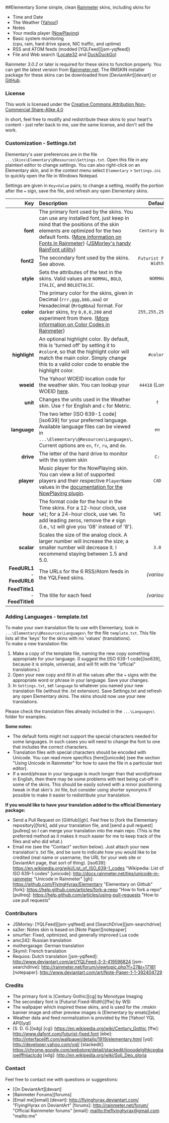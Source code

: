 ##Elementary
Some simple, clean [Rainmeter](https://github.com/rainmeter/rainmeter) skins, including skins for

- Time and Date
- The Weather ([Yahoo!](http://weather.yahoo.com/))
- Notes
- Your media player ([NowPlaying](http://docs.rainmeter.net/manual/plugins/nowplaying))
- Basic system monitoring  
(cpu, ram, hard drive space, NIC traffic, and uptime)
- RSS and ATOM feeds (modded [YQLFeed][jsm-yqlfeed])
- File and Web search ([Locate32](http://locate32.cogit.net/) and [DuckDuckGo](https://duckduckgo.com/about))

Rainmeter _3.0.2_ or later is required for these skins to function properly.  You can get the latest version from [Rainmeter.net](http://rainmeter.net/).
The RMSKIN installer package for these skins can be downloaded from [DeviantArt][devart] or [GitHub](https://github.com/FlyingHyrax/Elementary/releases).

### License
This work is licensed under the [Creative Commons Attribution Non-Commercial Share-Alike  4.0](http://creativecommons.org/licenses/by-nc-sa/4.0/)

In short, feel free to modify and redistribute these skins to your heart's content - just refer back to me, use the same license, and don't sell the work.

### Customization - Settings.txt
Elementary's user preferences are in the file `...\Skins\Elementary\@Resources\Settings.txt`.  Open this file in any plaintext editor to change settings.  You can also right-click on an Elementary skin, and in the context menu select `Elementary` > `Settings.ini` to quickly open the file in Windows Notepad.

Settings are given in `Key=Value` pairs; to change a setting, modify the portion after the `=` sign, save the file, and refresh any open Elementary skins.

| Key | Description | Default |
|----:|:------------|:-------:|
| **font** | The primary font used by the skins.  You can use any installed font, just keep in mind that the positions of the skin elements are optimized for the two default fonts. ([More information on Fonts in Rainmeter][fontdoc]) ([JSMorley's handy RainFont utility][rainfont]) | `Century Gothic`
| **font2** | The secondary font used by the skins.  See above. | `Futurist Fixed-Width`
| **style** | Sets the attributes of the text in the skins.  Valid values are `NORMAL`, `BOLD`, `ITALIC`, and `BOLDITALIC`. | `NORMAL`
| **color** | The primary color for the skins, given in Decimal (`rrr,ggg,bbb,aaa`) or Hexadecimal (`RrGgBbAa`) format.  For darker skins, try `0,0,0,200` and experiment from there. ([More information on Color Codes in Rainmeter][colordoc]) | `255,255,255,180`
| **highlight** | An optional highlight color.  By default, this is 'turned off' by setting it to `#color#`, so that the highlight color will match the main color.  Simply change this to a valid color code to enable the highlight color. | `#color#`
| **woeid** | The Yahoo! WOEID location code for the weather skin.  You can lookup your WOEID [here][rosswoeid]. | `44418` (London)
| **unit** | Changes the units used in the Weather skin.  Use `f` for English and `c` for Metric. | `f`
| **language** | The two letter [ISO 639-1 code][iso639] for your preferred language.  Available language files can be viewed in `...\Elementary\@Resources\Languages\`.  Current options are `en`, `fr`, `ru`, and `de`. | `en`
| **drive** | The letter of the hard drive to monitor with the system skin | `C:`
| **player** | Music player for the NowPlaying skin.  You can view a list of supported players and their respective `PlayerName` values in the [documentation for the NowPlaying plugin][nowplayingdoc]. | `CAD`
| **hour** | The format code for the hour in the Time skins.  For a 12-hour clock, use `%#I`; for a 24-hour clock, use `%#H`.  To add leading zeros, remove the `#` sign (i.e., `%I` will give you '08' instead of '8'). | `%#I`
| **scalar** | Scales the size of the analog clock.  A larger number will increase the size; a smaller number will decrease it.  I recommend staying between 1.5 and 5.0. | `3.0`
| **FeedURL1** - **FeedURL6**  | The URLs for the 6 RSS/Atom feeds in the YQLFeed skins. | _(various)_
| **FeedTitle1** - **FeedTitle6** | The title for each feed | _(various)_

[fontdoc]: <http://docs.rainmeter.net/tips/fonts-guide> "Guide to fonts in Rainmeter"
[rainfont]: <http://rainmeter.net/forum/viewtopic.php?f=18&t=6103> "RainFont helper utility"
[colordoc]: <http://docs.rainmeter.net/manual/options#Color> "Color codes in the Rainmeter Manual"
[rosswoeid]: <http://woeid.rosselliot.co.nz/lookup/> "Yahoo WOEID Lookup by Ross Elliot"
[nowplayingdoc]: <http://docs.rainmeter.net/manual/plugins/nowplaying#playerlist> "NowPlaying.dll in the Rainmeter Manual - list of supported players"

### Adding Languages - template.txt
To make your own translation file to use with Elementary, look in `...\Elementary\@Resources\Languages\` for the file `template.txt`.  This file lists all the 'keys' for the skins with no 'values' (translations).  
To make a new translation file:

 1. Make a copy of the template file, naming the new copy something appropriate for your language.  (I suggest the [ISO 639-1 code][iso639], because it is simple, universal, and will fit with the "official" translations.)  
 2. Open your new copy and fill in all the values after the `=` signs with the appropriate word or phrase in your language.  Save your changes.
 3. In `Settings.txt`, set `language` to whatever you named your new translation file (without the .txt extension).  Save Settings.txt and refresh any open Elementary skins.  The skins should now use your new translations.

Please check the translation files already included in the `...\Languages\` folder for examples.  

**Some notes:**  

 - The default fonts might not support the special characters needed for some languages.  In such cases you will need to change the font to one that includes the correct characters.
 - Translation files with special characters should be encoded with Unicode.  You can read more specifics [here][unicode] (see the section "Using Unicode in Rainmeter" for how to save the file in a particular text editor).
 - If a word/phrase in your language is much longer than that word/phrase in English, then there may be some problems with text being cut-off in some of the skins.  This should be easily solved with a minor positioning tweak in that skin's .ini file, but consider using shorter synonyms if possible to make it easier to redistribute your translation.

**If you would like to have your translation added to the official Elementary package:**

 - Send a Pull Request on [GitHub][gh].  Feel free to [fork the Elementary repository][fork], add your translation file, and [send a pull request][pullreq] so I can merge your translation into the main repo.  (This is the preferred method as it makes it much easier for me to keep track of the files and who did what.)
 - Email me (see the "Contact" section below).  Just attach your new translation's .txt file, and be sure to indicate how you would like to be credited (real name or username, the URL for your web site or DeviantArt page, that sort of thing).
[iso639]: <https://en.wikipedia.org/wiki/List_of_ISO_639-1_codes> "Wikipedia: List of ISO 639-1 codes"
[unicode]: <http://docs.rainmeter.net/tips/unicode-in-rainmeter> "Unicode in Rainmeter"
[gh]: <https://github.com/FlyingHyrax/Elementary> "Elementary on Github"
[fork]: <https://help.github.com/articles/fork-a-repo> "How to fork a repo"
[pullreq]: <https://help.github.com/articles/using-pull-requests> "How to use pull requests"

### Contributors
- JSMorley: [YQLFeed][jsm-yqlfeed] and [SearchDrive][jsm-searchdrive]
- sa3er: Notes skin is based on [Note Paper][notepaper]
- smurfier: Fixed, optimized, and generally improved Lua code
- amc242: Russian translation
- mothergarage: German translation
- Skymil: French translation
- Requios: Dutch translation
[jsm-yqlfeed]: <http://www.deviantart.com/art/YQLFeed-3-3-419596824>
[jsm-searchdrive]: <http://rainmeter.net/forum/viewtopic.php?f=27&t=17181>
[notepaper]: <http://www.deviantart.com/art/Note-Paper-1-1-392404729>

### Credits
- The primary font is [Century Gothic][cg] by Monotype Imaging
- The secondary font is [Futurist Fixed-Width][ffw] by WSI
- The wallpaper which inspired these skins, and is used for the .rmskin banner image and other preview images is [Elementary by emats][ebe]
- Weather data and feed normalization is provided by the [Yahoo! YQL API][yql]
- [S. D. G.][sdg]
[cg]: <https://en.wikipedia.org/wiki/Century_Gothic>
[ffw]: <http://www.dafont.com/futurist-fixed.font>
[ebe]: <http://interfacelift.com/wallpaper/details/1919/elementary.html>
[yql]: <http://developer.yahoo.com/yql/>
[stackedit]: <https://chrome.google.com/webstore/detail/stackedit/iiooodelglhkcpgbajoejffhijaclcdg>
[sdg]: <http://en.wikipedia.org/wiki/Soli_Deo_gloria>

### Contact
Feel free to contact me with questions or suggestions:

- [On DeviantArt][devart]
- [Rainmeter Forums][forums]
- [Email me][email]
[devart]: <http://flyinghyrax.deviantart.com/> "FlyingHyrax on DeviantArt"
[forums]: <http://rainmeter.net/forum/> "Official Rainnmeter forums"
[email]: <mailto:theflyinghyrax@gmail.com> "mailto:me"
